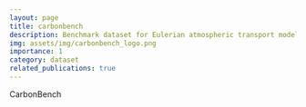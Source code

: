 ```yaml
---
layout: page
title: carbonbench
description: Benchmark dataset for Eulerian atmospheric transport models
img: assets/img/carbonbench_logo.png
importance: 1
category: dataset
related_publications: true
---
```


CarbonBench